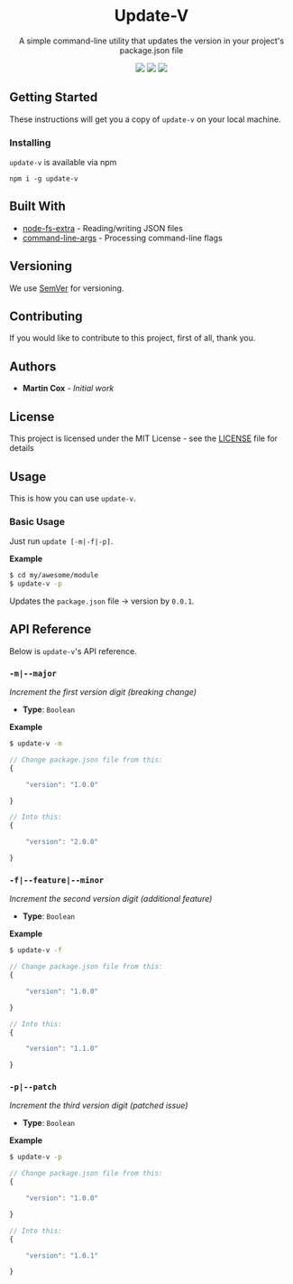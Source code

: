 <h1 align=center>Update-V</h1>

<p align="center">
    A simple command-line utility that updates the version in your project's package.json file
</p>

<p align="center">    
    <a href="https://github.com/rootr/update-v/issues" title="Open Issues" alt="Open Issues"><img src="https://img.shields.io/github/issues-raw/rootr/update-v.svg" /></a>
    <a href="https://github.com/rootr/update-v/blob/master/LICENSE" title="License" alt="License"><img src="https://img.shields.io/github/license/rootr/update-v.svg" /></a>
    <a href="https://npmjs.org/package/update-v" title="View on npm" alt="View on npm"><img src="http://img.shields.io/npm/v/update-v.svg?style=flat" /></a>
</p>

## Getting Started

These instructions will get you a copy of `update-v` on your local machine.

### Installing

`update-v` is available via npm

```
npm i -g update-v
```

## Built With

- [node-fs-extra](https://github.com/jprichardson/node-fs-extra) - Reading/writing JSON files
- [command-line-args](https://github.com/75lb/command-line-args) - Processing command-line flags

## Versioning

We use [SemVer](http://semver.org/) for versioning.

## Contributing

If you would like to contribute to this project, first of all, thank you.

## Authors

- **Martin Cox** - _Initial work_

## License

This project is licensed under the MIT License - see the [LICENSE](LICENSE) file for details

## Usage

This is how you can use `update-v`.

### Basic Usage

Just run `update [-m|-f|-p]`.

**Example**

```bash
$ cd my/awesome/module
$ update-v -p
```

Updates the `package.json` file -> version by `0.0.1`.

## API Reference

Below is `update-v`'s API reference.

### `-m|--major`

_Increment the first version digit (breaking change)_

- **Type**: `Boolean`

**Example**

```bash
$ update-v -m
```

```js
// Change package.json file from this:
{

    "version": "1.0.0"

}

// Into this:
{

    "version": "2.0.0"

}
```

### `-f|--feature|--minor`

_Increment the second version digit (additional feature)_

- **Type**: `Boolean`

**Example**

```bash
$ update-v -f
```

```js
// Change package.json file from this:
{

    "version": "1.0.0"

}

// Into this:
{

    "version": "1.1.0"

}
```

### `-p|--patch`

_Increment the third version digit (patched issue)_

- **Type**: `Boolean`

**Example**

```bash
$ update-v -p
```

```js
// Change package.json file from this:
{

    "version": "1.0.0"

}

// Into this:
{

    "version": "1.0.1"

}
```
